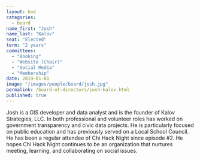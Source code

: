 ```yaml
---
layout: bod
categories: 
  - board
name_first: "Josh"
name_last: "Kalov"
seat: "Elected"
term: "2 years"
committees:
  - "Booking"
  - "Website (Chair)"
  - "Social Media"
  - "Membership"
date: 2019-01-01
image: "/images/people/board/josh.jpg"
permalink: /board-of-directors/josh-kalov.html
published: true
---
```


Josh is a GIS developer and data analyst and is the founder of Kalov Strategies, LLC. In both professional and volunteer roles has worked on government transparency and civic data projects. He is particularly focused on public education and has previously served on a Local School Council. He has been a regular attendee of Chi Hack Night since episode #2. He hopes Chi Hack Night continues to be an organization that nurtures meeting, learning, and collaborating on social issues. 